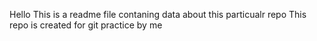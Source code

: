 Hello
This is a readme file contaning data about this particualr repo
This repo is created for git practice by me

